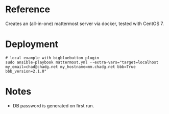 # Reference
Creates an (all-in-one) mattermost server via docker, tested with CentOS 7.

# Deployment
```
# local example with bigbluebutton plugin 
sudo ansible-playbook mattermost.yml --extra-vars="target=localhost my_email=chad@chadg.net my_hostname=mm.chadg.net bbb=True bbb_version=2.1.0"
```

# Notes
- DB password is generated on first run.
